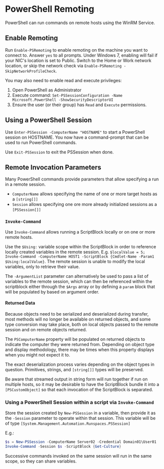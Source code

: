 # PowerShell Remoting
PowerShell can run commands on remote hosts using the WinRM Service.

## Enable Remoting
Run `Enable-PSRemoting` to enable remoting on the machine you want to connect to. Answer `yes` to all prompts. Under Windows 7, enabling will fail if your NIC's location is set to Public. Switch to the Home or Work network location, or skip the network check via `Enable-PSRemoting -SkipNetworkProfileCheck`.

You may also need to enable read and execute privileges:

1. Open PowerShell as Administrator
2. Execute command: `Set-PSSessionConfiguration -Name Microsoft.PowerShell -ShowSecurityDescriptorUI`
3. Ensure the user (or their group) has `Read` and `Execute` permissions.

## Using a PowerShell Session
Use `Enter-PSSession -ComputerName "HOSTNAME"` to start a PowerShell session on HOSTNAME. You now have a command-prompt that can be used to run PowerShell commands.

Use `Exit-PSSession` to exit the PSSession when done.

## Remote Invocation Parameters
Many PowerShell commands provide parameters that allow specifying a run in a remote session. 

* `ComputerName` allows specifying the name of one or more target hosts as a `[string[]]`
* `Session` allows specifying one ore more already initialized sessions as a `[PSSession[]]`

### `Invoke-Command`
Use `Invoke-Command` allows running a ScriptBlock locally or on one or more remote hosts.

Use the `$Using:` variable scope within the ScriptBlock in order to reference locally created variables in the remote session. E.g. `$localValue = 5; Invoke-Command -ComputerName HOST1 -ScriptBlock {Cmdlet-Name -Param1 $Using:localValue}`. The remote session is unable to modify the local variables, only to retrieve their value.

The `-ArgumentList` parameter can alternatively be used to pass a list of variables to the remote session, which can then be referenced within the scriptblock either through the `$Args` array or by defining a `param` block that will be populated by based on argument order.

#### Returned Data
Because objects need to be serialized and deserialized during transfer, most methods will no longer be available on returned objects, and some type conversion may take place, both on local objects passed to the remote session and on remote objects returned.

The `PSComputerName` property will be populated on returned objects to indicate the computer they were returned from. Depending on object type and display methodology, there may be times when this property displays when you might not expect it to.

The exact deserialization process varies depending on the object types in question. Primitives, strings, and `[string[]]` types will be preserved.

Be aware that streamed output in string form will run together if run on multiple hosts, so it may be desirable to have the ScriptBlock bundle it into a `[PSCustomObject]` so that each invocation of the ScriptBlock is separated.


### Using a PowerShell Session within a script via `Invoke-Command`
Store the session created by `New-PSSession` in a variable, then provide it as the `-Session` parameter to operate within that session. This variable will be of type `[System.Management.Automation.Runspaces.PSSession]`

E.g.:

```PowerShell
$s = New-PSSession -ComputerName Server02 -Credential Domain01\User01
Invoke-Command -Session $s -ScriptBlock {Get-Culture}
```

Successive commands invoked on the same session will run in the same scope, so they can share variables.

